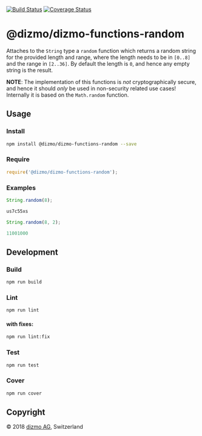 [![Build Status](https://travis-ci.org/dizmo/dizmo-functions-random.svg?branch=master)](https://travis-ci.org/dizmo/dizmo-functions-random)
[![Coverage Status](https://coveralls.io/repos/github/dizmo/dizmo-functions-random/badge.svg?branch=master)](https://coveralls.io/github/dizmo/dizmo-functions-random?branch=master)

# @dizmo/dizmo-functions-random
Attaches to the `String` type a `random` function which returns a random string for the provided length and range, where the length needs to be in `[0..8]` and the range in `[2..36]`. By default the length is `0`, and hence any empty string is the result.

**NOTE**: The implementation of this functions is *not* cryptographically secure, and hence it should *only* be used in non-security related use cases! Internally it is based on the `Math.random` function.

## Usage
### Install
```sh
npm install @dizmo/dizmo-functions-random --save
```
### Require
```javascript
require('@dizmo/dizmo-functions-random');
```
### Examples
```javascript
String.random(8);
```
```javascript
us7c55xs
```
```javascript
String.random(8, 2);
```
```javascript
11001000
```
## Development
### Build
```sh
npm run build
```
### Lint
```sh
npm run lint
```
#### with fixes:
```sh
npm run lint:fix
```
### Test
```sh
npm run test
```
### Cover
```sh
npm run cover
```

## Copyright

 © 2018 [dizmo AG](http://dizmo.com/), Switzerland
